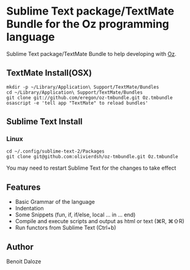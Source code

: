 # Sublime Text package/TextMate Bundle for the Oz programming language

Sublime Text package/TextMate Bundle to help developing with [Oz](http://www.mozart-oz.org/).

## TextMate Install(OSX)

    mkdir -p ~/Library/Application\ Support/TextMate/Bundles
    cd ~/Library/Application\ Support/TextMate/Bundles
    git clone git://github.com/eregon/oz-tmbundle.git Oz.tmbundle
    osascript -e 'tell app "TextMate" to reload bundles'

## Sublime Text Install

### Linux

    cd ~/.config/sublime-text-2/Packages
    git clone git@github.com:olivierdsh/oz-tmbundle.git Oz.tmbundle

You may need to restart Sublime Text for the changes to take effect

## Features

* Basic Grammar of the language
* Indentation
* Some Snippets (fun, if, if/else, local … in … end)
* Compile and execute scripts and output as html or text (⌘R, ⌘⇧R)
* Run functors from Sublime Text (Ctrl+b)

## Author

Benoit Daloze
